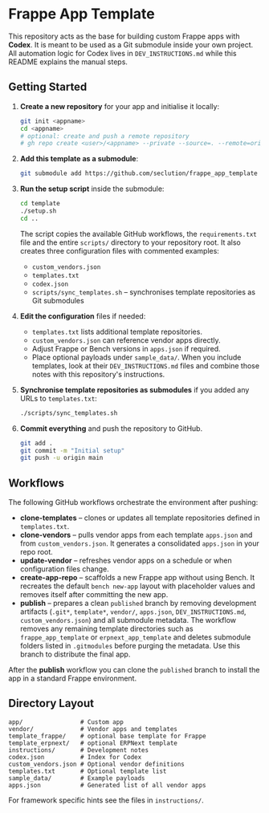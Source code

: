 # Frappe App Template

This repository acts as the base for building custom Frappe apps with **Codex**.  It is meant to be used as a Git submodule inside your own project.  All automation logic for Codex lives in `DEV_INSTRUCTIONS.md` while this README explains the manual steps.

## Getting Started

1. **Create a new repository** for your app and initialise it locally:
   ```bash
   git init <appname>
   cd <appname>
   # optional: create and push a remote repository
   # gh repo create <user>/<appname> --private --source=. --remote=origin --push
   ```
2. **Add this template as a submodule**:
   ```bash
   git submodule add https://github.com/seclution/frappe_app_template frappe_app_template
   ```
3. **Run the setup script** inside the submodule:
   ```bash
   cd template
   ./setup.sh
   cd ..
   ```
   The script copies the available GitHub workflows, the `requirements.txt` file and the entire `scripts/` directory to your repository root. It also creates three configuration files with commented examples:
   - `custom_vendors.json`
   - `templates.txt`
   - `codex.json`
   - `scripts/sync_templates.sh` – synchronises template repositories as Git submodules

4. **Edit the configuration** files if needed:
   - `templates.txt` lists additional template repositories.
   - `custom_vendors.json` can reference vendor apps directly.
   - Adjust Frappe or Bench versions in `apps.json` if required.
   - Place optional payloads under `sample_data/`.
   When you include templates, look at their `DEV_INSTRUCTIONS.md` files and
   combine those notes with this repository's instructions.
5. **Synchronise template repositories as submodules** if you added any URLs to `templates.txt`:
   ```bash
   ./scripts/sync_templates.sh

   ```
6. **Commit everything** and push the repository to GitHub.
   ```bash
   git add .
   git commit -m "Initial setup"
   git push -u origin main
   ```

## Workflows

The following GitHub workflows orchestrate the environment after pushing:

- **clone-templates** – clones or updates all template repositories defined in `templates.txt`.
- **clone-vendors** – pulls vendor apps from each template `apps.json` and from `custom_vendors.json`. It generates a consolidated `apps.json` in your repo root.
- **update-vendor** – refreshes vendor apps on a schedule or when configuration files change.
- **create-app-repo** – scaffolds a new Frappe app without using Bench. It recreates the default `bench new-app` layout with placeholder values and removes itself after committing the new app.
- **publish** – prepares a clean `published` branch by removing development artifacts (`.git*`, `template*`, `vendor/`, `apps.json`, `DEV_INSTRUCTIONS.md`, `custom_vendors.json`) and all submodule metadata. The workflow removes any remaining template directories such as `frappe_app_template` or `erpnext_app_template` and deletes submodule folders listed in `.gitmodules` before purging the metadata. Use this branch to distribute the final app.

After the **publish** workflow you can clone the `published` branch to install the app in a standard Frappe environment.

## Directory Layout

```
app/                # Custom app
vendor/             # Vendor apps and templates
template_frappe/    # optional base template for Frappe
template_erpnext/   # optional ERPNext template
instructions/       # Development notes
codex.json          # Index for Codex
custom_vendors.json # Optional vendor definitions
templates.txt       # Optional template list
sample_data/        # Example payloads
apps.json           # Generated list of all vendor apps
```

For framework specific hints see the files in `instructions/`.
